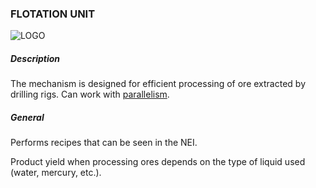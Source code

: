 ### FLOTATION UNIT

![LOGO](https://cdn.discordapp.com/attachments/916393114166525974/939873327336542208/FLOTATION_UNIT.png)

##### Description

The mechanism is designed for efficient processing of ore extracted by drilling rigs. Can work with [parallelism](#/mechanics#parallelism).

##### General

Performs recipes that can be seen in the NEI.

Product yield when processing ores depends on the type of liquid used (water, mercury, etc.).
